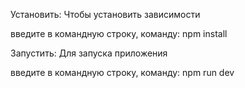 Установить:
Чтобы установить зависимости

введите в командную строку, команду: npm install

Запустить:
Для запуска приложения

введите в командную строку, команду: npm run dev